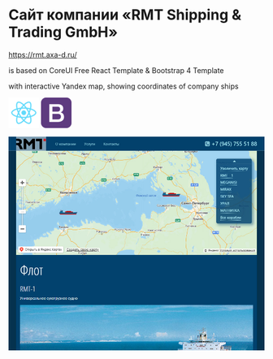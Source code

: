# Сайт компании «RMT Shipping & Trading GmbH»
https://rmt.axa-d.ru/

is based on CoreUI Free React Template & Bootstrap 4 Template

with interactive Yandex map, showing coordinates of company ships

<p>
<img src="https://github.com/sergey-aks/rmt-shipping-website/blob/main/react-logo.png" alt="react" style="max-width: 100%;">
  
<img src="https://github.com/sergey-aks/rmt-shipping-website/blob/main/bootstrap-logo.png" alt="bootstrap" style="max-width: 100%;">
</p>

<a href="https://rmt.axa-d.ru/" target="_blank"><img src="https://github.com/sergey-aks/rmt-shipping-website/blob/main/rmt.jpg" alt="react" style="max-width: 100%;"></a>
